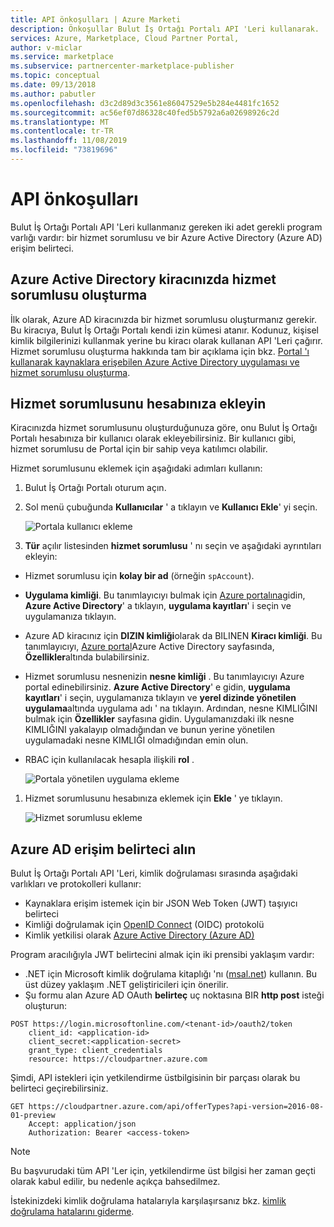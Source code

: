 ```yaml
---
title: API önkoşulları | Azure Marketi
description: Önkoşullar Bulut İş Ortağı Portalı API 'Leri kullanarak.
services: Azure, Marketplace, Cloud Partner Portal,
author: v-miclar
ms.service: marketplace
ms.subservice: partnercenter-marketplace-publisher
ms.topic: conceptual
ms.date: 09/13/2018
ms.author: pabutler
ms.openlocfilehash: d3c2d89d3c3561e86047529e5b284e4481fc1652
ms.sourcegitcommit: ac56ef07d86328c40fed5b5792a6a02698926c2d
ms.translationtype: MT
ms.contentlocale: tr-TR
ms.lasthandoff: 11/08/2019
ms.locfileid: "73819696"
---
```

<a name="api-prerequisites"></a>API önkoşulları
================

Bulut İş Ortağı Portalı API 'Leri kullanmanız gereken iki adet gerekli program varlığı vardır: bir hizmet sorumlusu ve bir Azure Active Directory (Azure AD) erişim belirteci.


<a name="create-a-service-principal-in-your-azure-active-directory-tenant"></a>Azure Active Directory kiracınızda hizmet sorumlusu oluşturma
----------------------------------------------------------------

İlk olarak, Azure AD kiracınızda bir hizmet sorumlusu oluşturmanız gerekir. Bu kiracıya, Bulut İş Ortağı Portalı kendi izin kümesi atanır. Kodunuz, kişisel kimlik bilgilerinizi kullanmak yerine bu kiracı olarak kullanan API 'Leri çağırır.  Hizmet sorumlusu oluşturma hakkında tam bir açıklama için bkz. [Portal 'ı kullanarak kaynaklara erişebilen Azure Active Directory uygulaması ve hizmet sorumlusu oluşturma](https://docs.microsoft.com/azure/azure-resource-manager/resource-group-create-service-principal-portal).


<a name="add-the-service-principal-to-your-account"></a>Hizmet sorumlusunu hesabınıza ekleyin
-----------------------------------------

Kiracınızda hizmet sorumlusunu oluşturduğunuza göre, onu Bulut İş Ortağı Portalı hesabınıza bir kullanıcı olarak ekleyebilirsiniz. Bir kullanıcı gibi, hizmet sorumlusu de Portal için bir sahip veya katılımcı olabilir.

Hizmet sorumlusunu eklemek için aşağıdaki adımları kullanın:

1. Bulut İş Ortağı Portalı oturum açın. 
2. Sol menü çubuğunda **Kullanıcılar** ' a tıklayın ve **Kullanıcı Ekle**' yi seçin.

   ![Portala kullanıcı ekleme](./media/cloud-partner-portal-api-prerequisites/add-user.jpg)

3. **Tür** açılır listesinden **hizmet sorumlusu** ' nı seçin ve aşağıdaki ayrıntıları ekleyin:

-   Hizmet sorumlusu için **kolay bir ad** (örneğin `spAccount`).
-   **Uygulama kimliği**. Bu tanımlayıcıyı bulmak için [Azure portalına](https://portal.azure.com)gidin, **Azure Active Directory**' a tıklayın, **uygulama kayıtları**' i seçin ve uygulamanıza tıklayın.
-   Azure AD kiracınız için **DIZIN kimliği**olarak da BILINEN **Kiracı kimliği**. Bu tanımlayıcıyı, [Azure portal](https://portal.azure.com)Azure Active Directory sayfasında, **Özellikler**altında bulabilirsiniz.
-   Hizmet sorumlusu nesnenizin **nesne kimliği** . Bu tanımlayıcıyı Azure portal edinebilirsiniz. **Azure Active Directory**' e gidin, **uygulama kayıtları**' i seçin, uygulamanıza tıklayın ve **yerel dizinde yönetilen uygulama**altında uygulama adı ' na tıklayın. Ardından, nesne KIMLIĞINI bulmak için **Özellikler** sayfasına gidin. Uygulamanızdaki ilk nesne KIMLIĞINI yakalayıp olmadığından ve bunun yerine yönetilen uygulamadaki nesne KIMLIĞI olmadığından emin olun.
-   RBAC için kullanılacak hesapla ilişkili **rol** .

     ![Portala yönetilen uygulama ekleme](./media/cloud-partner-portal-api-prerequisites/managedapp.png)

1. Hizmet sorumlusunu hesabınıza eklemek için **Ekle** ' ye tıklayın.

   ![Hizmet sorumlusu ekleme](./media/cloud-partner-portal-api-prerequisites/add-service-principal.jpg)


<a name="get-an-azure-ad-access-token"></a>Azure AD erişim belirteci alın
----------------------------

Bulut İş Ortağı Portalı API 'Leri, kimlik doğrulaması sırasında aşağıdaki varlıkları ve protokolleri kullanır:

- Kaynaklara erişim istemek için bir JSON Web Token (JWT) taşıyıcı belirteci
- Kimliği doğrulamak için [OpenID Connect](https://openid.net/connect/) (OIDC) protokolü
- Kimlik yetkilisi olarak [Azure Active Directory (Azure AD)](https://docs.microsoft.com/azure/active-directory/active-directory-whatis)

Program aracılığıyla JWT belirtecini almak için iki prensibi yaklaşım vardır:

- .NET için Microsoft kimlik doğrulama kitaplığı 'nı ([msal.net](https://github.com/AzureAD/microsoft-authentication-library-for-dotnet)) kullanın.  Bu üst düzey yaklaşım .NET geliştiricileri için önerilir. 
- Şu formu alan Azure AD OAuth **belirteç** uç noktasına BIR **http post** isteği oluşturun:

``` HTTP
POST https://login.microsoftonline.com/<tenant-id>/oauth2/token
    client_id: <application-id>
    client_secret:<application-secret>
    grant_type: client_credentials
    resource: https://cloudpartner.azure.com
```

Şimdi, API istekleri için yetkilendirme üstbilgisinin bir parçası olarak bu belirteci geçirebilirsiniz.

``` HTTP
GET https://cloudpartner.azure.com/api/offerTypes?api-version=2016-08-01-preview 
    Accept: application/json
    Authorization: Bearer <access-token>
```
> [!NOTE]
> Bu başvurudaki tüm API 'Ler için, yetkilendirme üst bilgisi her zaman geçti olarak kabul edilir, bu nedenle açıkça bahsedilmez.

İstekinizdeki kimlik doğrulama hatalarıyla karşılaşırsanız bkz. [kimlik doğrulama hatalarını giderme](./cloud-partner-portal-api-troubleshooting-authentication-errors.md).
